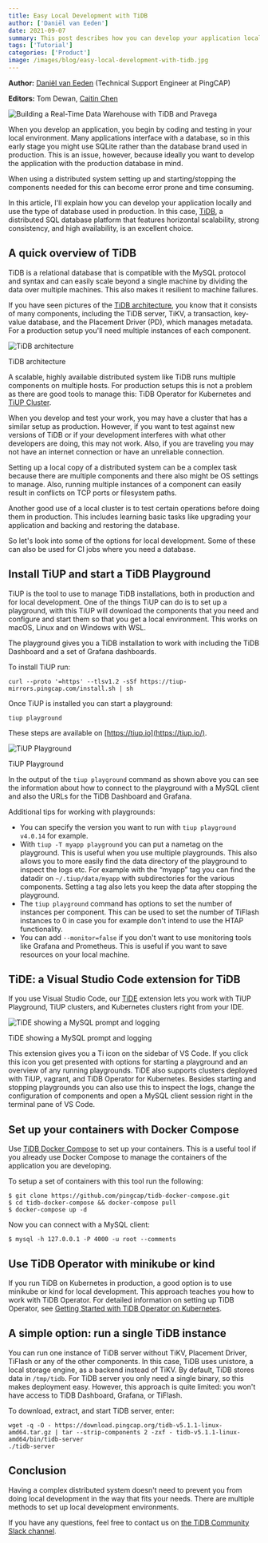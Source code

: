 ```yaml
---
title: Easy Local Development with TiDB
author: ['Daniël van Eeden']
date: 2021-09-07
summary: This post describes how you can develop your application locally and use the type of database used in production.
tags: ['Tutorial']
categories: ['Product']
image: /images/blog/easy-local-development-with-tidb.jpg
---
```


**Author:** [Daniël van Eeden](https://github.com/dveeden) (Technical Support Engineer at PingCAP)

**Editors:** Tom Dewan, [Caitin Chen](https://github.com/CaitinChen)

![Building a Real-Time Data Warehouse with TiDB and Pravega](media/easy-local-development-with-tidb.jpg)

When you develop an application, you begin by coding and testing in your local environment. Many applications interface with a database, so in this early stage you might use SQLite rather than the database brand used in production. This is an issue, however, because ideally you want to develop the application with the production database in mind.

When using a distributed system setting up and starting/stopping the components needed for this can become error prone and time consuming.

In this article, I'll explain how you can develop your application locally and use the type of database used in production. In this case, [TiDB](https://docs.pingcap.com/tidb/stable), a distributed SQL database platform that features horizontal scalability, strong consistency, and high availability, is an excellent choice.

## A quick overview of TiDB

TiDB is a relational database that is compatible with the MySQL protocol and syntax and can easily scale beyond a single machine by dividing the data over multiple machines. This also makes it resilient to machine failures.

If you have seen pictures of the [TiDB architecture](https://docs.pingcap.com/tidb/stable/tidb-architecture), you know that it consists of many components, including the TiDB server, TiKV, a transaction, key-value database, and the Placement Driver (PD), which manages metadata. For a production setup you'll need multiple instances of each component.

![TiDB architecture](media/tidb-distributed-architecture.jpg)
<div class="caption-center"> TiDB architecture </div>

A scalable, highly available distributed system like TiDB runs multiple components on multiple hosts. For production setups this is not a problem as there are good tools to manage this: TiDB Operator for Kubernetes and [TiUP Cluster](https://docs.pingcap.com/tidb/stable/tiup-component-cluster).

When you develop and test your work, you may have a cluster that has a similar setup as production. However, if you want to test against new versions of TiDB or if your development interferes with what other developers are doing, this may not work. Also, if you are traveling you may not have an internet connection or have an unreliable connection.

Setting up a local copy of a distributed system can be a complex task because there are multiple components and there also might be OS settings to manage. Also, running multiple instances of a component can easily result in conflicts on TCP ports or filesystem paths.

Another good use of a local cluster is to test certain operations before doing them in production. This includes learning basic tasks like upgrading your application and backing and restoring the database.

So let's look into some of the options for local development. Some of these can also be used for CI jobs where you need a database.

## Install TiUP and start a TiDB Playground

TiUP is the tool to use to manage TiDB installations, both in production and for local development. One of the things TiUP can do is to set up a playground, with this TiUP will download the components that you need and configure and start them so that you get a local environment. This works on macOS, Linux and on Windows with WSL.

The playground gives you a TiDB installation to work with including the TiDB Dashboard and a set of Grafana dashboards.

To install TiUP run:

```
curl --proto '=https' --tlsv1.2 -sSf https://tiup-mirrors.pingcap.com/install.sh | sh
```

Once TiUP is installed you can start a playground:

```
tiup playground
```

These steps are available on [https://tiup.io](https://tiup.io/).

![TiUP Playground](media/tiup-playground.jpg)
<div class="caption-center"> TiUP Playground </div>

In the output of the `tiup playground` command as shown above you can see the information about how to connect to the playground with a MySQL client and also the URLs for the TiDB Dashboard and Grafana.

Additional tips for working with playgrounds:

* You can specify the version you want to run with `tiup playground v4.0.14` for example.
* With `tiup -T myapp playground` you can put a nametag on the playground. This is useful when you use multiple playgrounds. This also allows you to more easily find the data directory of the playground to inspect the logs etc. For example with the “myapp” tag you can find the datadir on `~/.tiup/data/myapp` with subdirectories for the various components. Setting a tag also lets you keep the data after stopping the playground.
* The `tiup playground` command has options to set the number of instances per component. This can be used to set the number of TiFlash instances to 0 in case you for example don't intend to use the HTAP functionality.
* You can add `--monitor=false` if you don't want to use monitoring tools like Grafana and Prometheus. This is useful if you want to save resources on your local machine.

## TiDE: a Visual Studio Code extension for TiDB

If you use Visual Studio Code, our [TiDE](https://marketplace.visualstudio.com/items?itemName=dragonly.ticode) extension lets you work with TiUP Playground, TiUP clusters, and Kubernetes clusters right from your IDE.

![TiDE showing a MySQL prompt and logging](media/tide-showing-mysql-prompt-and-logging.jpg)
<div class="caption-center"> TiDE showing a MySQL prompt and logging </div>

This extension gives you a Ti icon on the sidebar of VS Code. If you click this icon you get presented with options for starting a playground and an overview of any running playgrounds. TiDE also supports clusters deployed with TiUP, vagrant, and TiDB Operator for Kubernetes. Besides starting and stopping playgrounds you can also use this to inspect the logs, change the configuration of components and open a MySQL client session right in the terminal pane of VS Code.

## Set up your containers with Docker Compose

Use [TiDB Docker Compose](https://github.com/pingcap/tidb-docker-compose) to set up your containers. This is a useful tool if you already use Docker Compose to manage the containers of the application you are developing.

To setup a set of containers with this tool run the following:

```
$ git clone https://github.com/pingcap/tidb-docker-compose.git
$ cd tidb-docker-compose && docker-compose pull 
$ docker-compose up -d
```

Now you can connect with a MySQL client:

```
$ mysql -h 127.0.0.1 -P 4000 -u root --comments
```

## Use TiDB Operator with minikube or kind

If you run TiDB on Kubernetes in production, a good option is to use minikube or kind for local development. This approach teaches you how to work with TiDB Operator. For detailed information on setting up TiDB Operator, see [Getting Started with TiDB Operator on Kubernetes](https://docs.pingcap.com/tidb-in-kubernetes/stable/get-started).

## A simple option: run a single TiDB instance

You can run one instance of TiDB server without TiKV, Placement Driver, TiFlash or any of the other components. In this case, TiDB uses unistore, a local storage engine, as a backend instead of TiKV. By default, TiDB stores data in `/tmp/tidb`. For TiDB server you only need a single binary, so this makes deployment easy. However, this approach is quite limited: you won't have access to TiDB Dashboard, Grafana, or TiFlash.

To download, extract, and start TiDB server, enter:

```
wget -q -O - https://download.pingcap.org/tidb-v5.1.1-linux-amd64.tar.gz | tar --strip-components 2 -zxf - tidb-v5.1.1-linux-amd64/bin/tidb-server
./tidb-server
```

## Conclusion

Having a complex distributed system doesn't need to prevent you from doing local development in the way that fits your needs. There are multiple methods to set up local development environments.

If you have any questions, feel free to contact us on [the TiDB Community Slack channel](https://slack.tidb.io/invite?team=tidb-community&channel=everyone&ref=pingcap).
